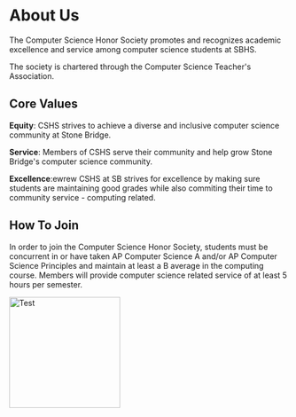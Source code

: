 <!-- markdownlint-disable MD033 -->

# About Us

The Computer Science Honor Society promotes and recognizes academic excellence and service among computer science students at SBHS.

The society is chartered through the Computer Science Teacher's Association.

## Core Values

**Equity**: CSHS strives to achieve a diverse and inclusive computer science community at Stone Bridge.

**Service**: Members of CSHS serve their community and help grow Stone Bridge's computer science community. 

**Excellence**:ewrew CSHS at SB strives for excellence by making sure students are maintaining good grades while also commiting their time to community service - computing related.

## How To Join

In order to join the Computer Science Honor Society, students must be concurrent in or have taken AP Computer Science A and/or AP Computer Science Principles and maintain at least a B average in the computing course. Members will provide computer science related service of at least 5 hours per semester.

<img src="https://www.lcps.org/cms/lib/VA01000195/Centricity/Domain/29968/CSHS_Logo_square_letters.png" alt="Test" width="200" height="200">
